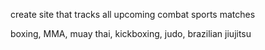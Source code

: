 create site that tracks all upcoming combat sports matches

boxing, MMA, muay thai, kickboxing, judo, brazilian jiujitsu
